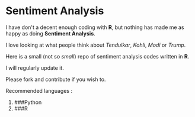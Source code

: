 # Sentiment Analysis

I have don't a decent enough coding with **R**, but nothing has made me as happy as doing **Sentiment Analysis**. 

I love looking at what people think about *Tendulkar*, *Kohli*, *Modi* or *Trump*. 

Here is a small (not so *small*) repo of sentiment analysis codes written in **R**. 

I will regularly update it.

Please fork and contribute if you wish to. 

Recommended languages : 

 1. ###Python
 2. ###R
